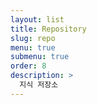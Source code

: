 ```yaml
---
layout: list
title: Repository
slug: repo
menu: true
submenu: true
order: 8
description: >
  지식 저장소
---
```

